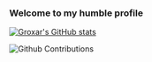 ### Welcome to my humble profile

[![Groxar's GitHub stats](https://github-readme-stats-one-bice.vercel.app/api?username=raxorg&show_icons=true&include_all_commits=true&count_private=true&role=OWNER,COLLABORATOR)](https://github.com/raxorg/)

![Github Contributions](https://github-readme-streak-stats.herokuapp.com/?user=raxorg&hide_border=true)
